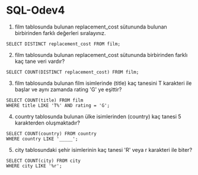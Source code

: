 # SQL-Odev4

1. film tablosunda bulunan replacement_cost sütununda bulunan birbirinden farklı değerleri sıralayınız.

`SELECT DISTINCT replacement_cost FROM film;`

2. film tablosunda bulunan replacement_cost sütununda birbirinden farklı kaç tane veri vardır?

`SELECT COUNT(DISTINCT replacement_cost) FROM film;`

3. film tablosunda bulunan film isimlerinde (title) kaç tanesini T karakteri ile başlar ve aynı zamanda rating 'G' ye eşittir?

`SELECT COUNT(title) FROM film`<br>
`WHERE title LIKE 'T%' AND rating = 'G';`

4. country tablosunda bulunan ülke isimlerinden (country) kaç tanesi 5 karakterden oluşmaktadır?

`SELECT COUNT(country) FROM country`<br>
`WHERE country LIKE '_____';`

5. city tablosundaki şehir isimlerinin kaç tanesi 'R' veya r karakteri ile biter?

`SELECT COUNT(city) FROM city`<br>
`WHERE city LIKE '%r';`
